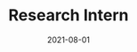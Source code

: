 ---
layout: post
title: Research Intern
date: 2021-08-01
end_date: 2022-02-01
company: Meta
department: Reality Labs Research 
type: experience
---